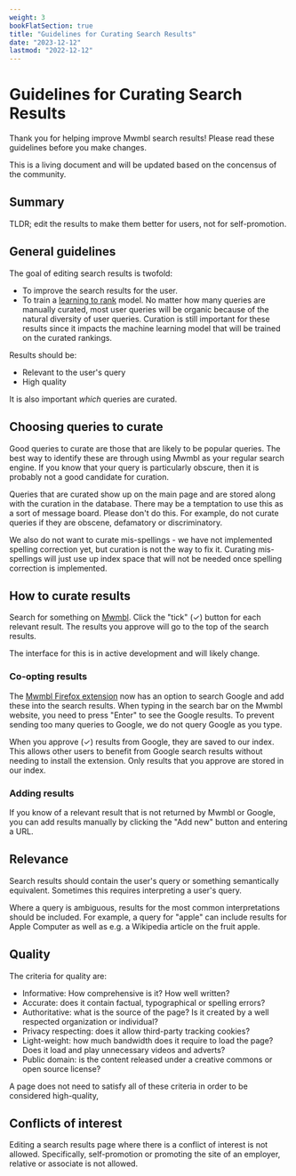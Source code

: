 ```yaml
---
weight: 3
bookFlatSection: true
title: "Guidelines for Curating Search Results"
date: "2023-12-12"
lastmod: "2022-12-12"
---
```


# Guidelines for Curating Search Results

Thank you for helping improve Mwmbl search results! Please read these
guidelines before you make changes.

This is a living document and will be updated based on the concensus
of the community.

## Summary

TLDR; edit the results to make them better for users, not for
self-promotion.

## General guidelines

The goal of editing search results is twofold:

 - To improve the search results for the user.
 - To train a [learning to rank](https://en.wikipedia.org/wiki/Learning_to_rank) model. 
   No matter how many queries are manually curated, most user queries
   will be organic because of the natural diversity of user
   queries. Curation is still important for these results since it
   impacts the machine learning model that will be trained on the
   curated rankings.
  
Results should be:

 - Relevant to the user's query
 - High quality

It is also important _which_ queries are curated.

## Choosing queries to curate

Good queries to curate are those that are likely to be popular
queries. The best way to identify these are through using Mwmbl as
your regular search engine. If you know that your query is
particularly obscure, then it is probably not a good candidate for
curation.

Queries that are curated show up on the main page and are stored along
with the curation in the database. There may be a temptation to use
this as a sort of message board. Please don't do this. For example, do
not curate queries if they are obscene, defamatory or discriminatory.

We also do not want to curate mis-spellings - we have not implemented
spelling correction yet, but curation is not the way to fix
it. Curating mis-spellings will just use up index space that will not
be needed once spelling correction is implemented.

## How to curate results

Search for something on [Mwmbl](https://mwmbl.org). Click the "tick"
(✓) button for each relevant result. The results you approve will go
to the top of the search results.

The interface for this is in active development and will likely
change.

### Co-opting results

The [Mwmbl Firefox extension](https://addons.mozilla.org/en-GB/firefox/addon/mwmbl-web-crawler/)
now has an option to search Google and add these into the search
results. When typing in the search bar on the Mwmbl website, you need
to press "Enter" to see the Google results. To prevent sending too
many queries to Google, we do not query Google as you type.

When you approve (✓) results from Google, they are saved to our
index. This allows other users to benefit from Google search results
without needing to install the extension. Only results that you
approve are stored in our index.

### Adding results

If you know of a relevant result that is not returned by Mwmbl or
Google, you can add results manually by clicking the "Add new" button
and entering a URL.

## Relevance

Search results should contain the user's query or something
semantically equivalent. Sometimes this requires interpreting a user's
query.

Where a query is ambiguous, results for the most common
interpretations should be included. For example, a query for "apple"
can include results for Apple Computer as well as e.g. a Wikipedia
article on the fruit apple.

## Quality

The criteria for quality are:

 - Informative: How comprehensive is it? How well written?
 - Accurate: does it contain factual, typographical or spelling errors?
 - Authoritative: what is the source of the page? Is it created by a
   well respected organization or individual?
 - Privacy respecting: does it allow third-party tracking cookies?
 - Light-weight: how much bandwidth does it require to load the page?
   Does it load and play unnecessary videos and adverts?
 - Public domain: is the content released under a creative commons or
   open source license?

A page does not need to satisfy all of these criteria in order to be
considered high-quality, 

## Conflicts of interest

Editing a search results page where there is a conflict of interest is
not allowed. Specifically, self-promotion or promoting the site of an
employer, relative or associate is not allowed.



